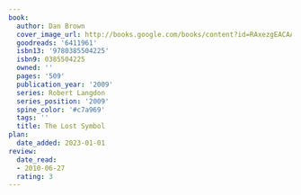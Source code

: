 ```yaml
---
book:
  author: Dan Brown
  cover_image_url: http://books.google.com/books/content?id=RAxezgEACAAJ&printsec=frontcover&img=1&zoom=1&source=gbs_api
  goodreads: '6411961'
  isbn13: '9780385504225'
  isbn9: 0385504225
  owned: ''
  pages: '509'
  publication_year: '2009'
  series: Robert Langdon
  series_position: '2009'
  spine_color: '#c7a969'
  tags: ''
  title: The Lost Symbol
plan:
  date_added: 2023-01-01
review:
  date_read:
  - 2010-06-27
  rating: 3
---
```

